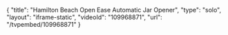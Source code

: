 {
    "title": "Hamilton Beach Open Ease Automatic Jar Opener",
    "type": "solo",
    "layout": "iframe-static",
    "videoId": "109968871",
    "url": "\/tvpembed\/109968871"
}